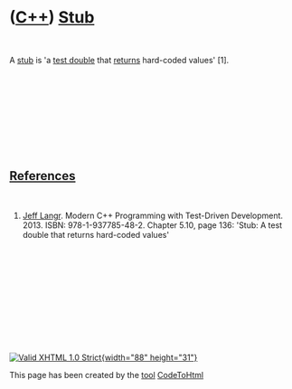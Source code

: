 



 

 

 

 

 

([C++](Cpp.htm)) [Stub](CppStub.htm)
====================================

 

A [stub](CppStub.htm) is 'a [test double](CppTestDouble.htm) that
[returns](CppReturn.htm) hard-coded values' \[1\].

 

 

 

 

 

[References](CppReferences.htm)
-------------------------------

 

1.  [Jeff Langr](CppJeffLangr.htm). Modern C++ Programming with
    Test-Driven Development. 2013. ISBN: 978-1-937785-48-2. Chapter
    5.10, page 136: 'Stub: A test double that returns hard-coded values'

 

 

 

 

 





 

[![Valid XHTML 1.0 Strict](valid-xhtml10.png){width="88"
height="31"}](http://validator.w3.org/check?uri=referer)

This page has been created by the [tool](Tools.htm)
[CodeToHtml](ToolCodeToHtml.htm)
